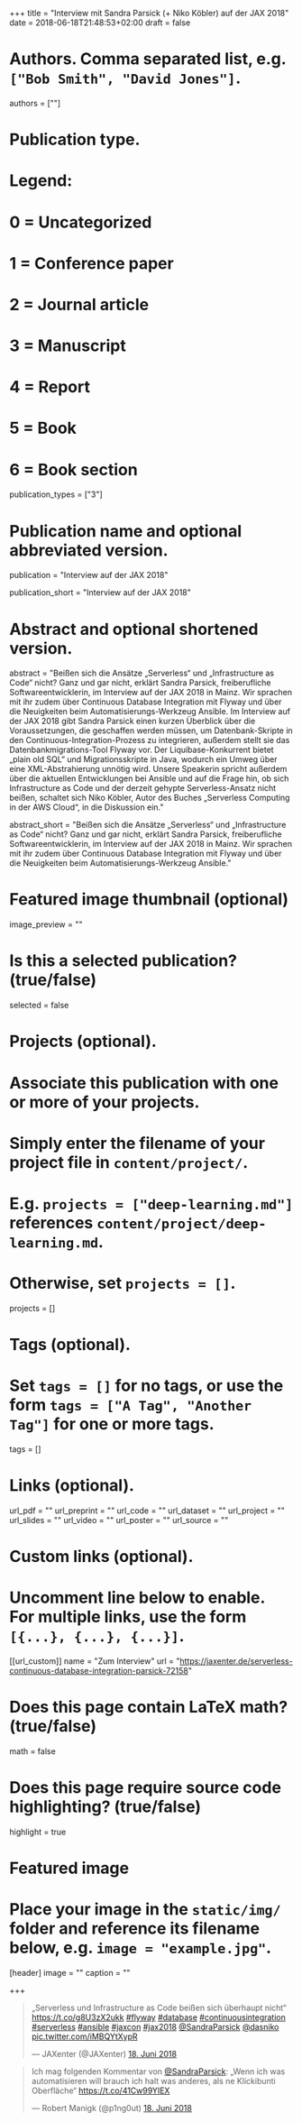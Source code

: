 +++
title = "Interview mit Sandra Parsick (+ Niko Köbler) auf der JAX 2018"
date = 2018-06-18T21:48:53+02:00
draft = false

# Authors. Comma separated list, e.g. `["Bob Smith", "David Jones"]`.
authors = [""]

# Publication type.
# Legend:
# 0 = Uncategorized
# 1 = Conference paper
# 2 = Journal article
# 3 = Manuscript
# 4 = Report
# 5 = Book
# 6 = Book section
publication_types = ["3"]

# Publication name and optional abbreviated version.
publication = "Interview auf der JAX 2018"

publication_short = "Interview auf der JAX 2018"
# Abstract and optional shortened version.
abstract = "Beißen sich die Ansätze „Serverless“ und „Infrastructure as Code“ nicht? Ganz und gar nicht, erklärt Sandra Parsick, freiberufliche Softwareentwicklerin, im Interview auf der JAX 2018 in Mainz. Wir sprachen mit ihr zudem über Continuous Database Integration mit Flyway und über die Neuigkeiten beim Automatisierungs-Werkzeug Ansible. Im Interview auf der JAX 2018 gibt Sandra Parsick einen kurzen Überblick über die Voraussetzungen, die geschaffen werden müssen, um Datenbank-Skripte in den Continuous-Integration-Prozess zu integrieren, außerdem stellt sie das Datenbankmigrations-Tool Flyway vor. Der Liquibase-Konkurrent bietet „plain old SQL“ und Migrationsskripte in Java, wodurch ein Umweg über eine XML-Abstrahierung unnötig wird. Unsere Speakerin spricht außerdem über die aktuellen Entwicklungen bei Ansible und auf die Frage hin, ob sich Infrastructure as Code und der derzeit gehypte Serverless-Ansatz nicht beißen, schaltet sich Niko Köbler, Autor des Buches „Serverless Computing in der AWS Cloud“, in die Diskussion ein."

abstract_short = "Beißen sich die Ansätze „Serverless“ und „Infrastructure as Code“ nicht? Ganz und gar nicht, erklärt Sandra Parsick, freiberufliche Softwareentwicklerin, im Interview auf der JAX 2018 in Mainz. Wir sprachen mit ihr zudem über Continuous Database Integration mit Flyway und über die Neuigkeiten beim Automatisierungs-Werkzeug Ansible."

# Featured image thumbnail (optional)
image_preview = ""

# Is this a selected publication? (true/false)
selected = false

# Projects (optional).
#   Associate this publication with one or more of your projects.
#   Simply enter the filename of your project file in `content/project/`.
#   E.g. `projects = ["deep-learning.md"]` references `content/project/deep-learning.md`.
#   Otherwise, set `projects = []`.
projects = []

# Tags (optional).
#   Set `tags = []` for no tags, or use the form `tags = ["A Tag", "Another Tag"]` for one or more tags.
tags = []

# Links (optional).
url_pdf = ""
url_preprint = ""
url_code = ""
url_dataset = ""
url_project = ""
url_slides = ""
url_video = ""
url_poster = ""
url_source = ""

# Custom links (optional).
#   Uncomment line below to enable. For multiple links, use the form `[{...}, {...}, {...}]`.
[[url_custom]]
name = "Zum Interview"
url = "https://jaxenter.de/serverless-continuous-database-integration-parsick-72158"

# Does this page contain LaTeX math? (true/false)
math = false

# Does this page require source code highlighting? (true/false)
highlight = true

# Featured image
# Place your image in the `static/img/` folder and reference its filename below, e.g. `image = "example.jpg"`.
[header]
image = ""
caption = ""

+++

<blockquote class="twitter-tweet" data-lang="de"><p lang="de" dir="ltr">„Serverless und Infrastructure as Code beißen sich überhaupt nicht“ <a href="https://t.co/g8U3zX2ukk">https://t.co/g8U3zX2ukk</a> <a href="https://twitter.com/hashtag/flyway?src=hash&amp;ref_src=twsrc%5Etfw">#flyway</a> <a href="https://twitter.com/hashtag/database?src=hash&amp;ref_src=twsrc%5Etfw">#database</a> <a href="https://twitter.com/hashtag/continuousintegration?src=hash&amp;ref_src=twsrc%5Etfw">#continuousintegration</a> <a href="https://twitter.com/hashtag/serverless?src=hash&amp;ref_src=twsrc%5Etfw">#serverless</a> <a href="https://twitter.com/hashtag/ansible?src=hash&amp;ref_src=twsrc%5Etfw">#ansible</a> <a href="https://twitter.com/hashtag/jaxcon?src=hash&amp;ref_src=twsrc%5Etfw">#jaxcon</a> <a href="https://twitter.com/hashtag/jax2018?src=hash&amp;ref_src=twsrc%5Etfw">#jax2018</a> <a href="https://twitter.com/SandraParsick?ref_src=twsrc%5Etfw">@SandraParsick</a> <a href="https://twitter.com/dasniko?ref_src=twsrc%5Etfw">@dasniko</a> <a href="https://t.co/iMBQYtXypR">pic.twitter.com/iMBQYtXypR</a></p>&mdash; JAXenter (@JAXenter) <a href="https://twitter.com/JAXenter/status/1008625726013214730?ref_src=twsrc%5Etfw">18. Juni 2018</a></blockquote>
<script async src="https://platform.twitter.com/widgets.js" charset="utf-8"></script>


<blockquote class="twitter-tweet" data-lang="de"><p lang="de" dir="ltr">Ich mag folgenden Kommentar von <a href="https://twitter.com/SandraParsick?ref_src=twsrc%5Etfw">@SandraParsick</a>: „Wenn ich was automatisieren will brauch ich halt was anderes, als ne Klickibunti Oberfläche“ <a href="https://t.co/41Cw99YIEX">https://t.co/41Cw99YIEX</a></p>&mdash; Robert Manigk (@p1ng0ut) <a href="https://twitter.com/p1ng0ut/status/1008630628957319168?ref_src=twsrc%5Etfw">18. Juni 2018</a></blockquote>
<script async src="https://platform.twitter.com/widgets.js" charset="utf-8"></script>
